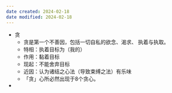 ```yaml
---
date created: 2024-02-18
date modified: 2024-02-18
---
```

- 贪
    - 贪是第一个不善因，包括一切自私的欲念、渴求、 执着与执取。
    - 特相：执着目标为（我的）
    - 作用：黏着目标
    - 现起：不能舍弃目标
    - 近因：认为诸结之心法（导致束缚之法）有乐味
    - 「贪」心所必然出现于8个贪心。
- 
